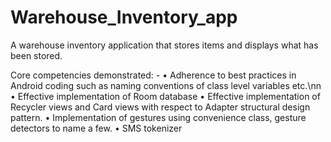 # Warehouse_Inventory_app
A warehouse inventory application that stores items and displays what has been stored.

Core competencies demonstrated: -
  •	Adherence to best practices in Android coding such as naming conventions of class level variables etc.\nn
  •	Effective implementation of Room database
  •	Effective implementation of Recycler views and Card views with respect to Adapter structural design pattern. 
  •	Implementation of gestures using convenience class, gesture detectors to name a few.
  •	SMS tokenizer

